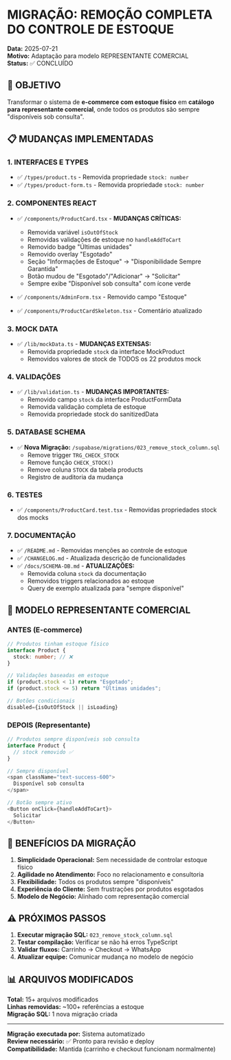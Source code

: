 # MIGRAÇÃO: REMOÇÃO COMPLETA DO CONTROLE DE ESTOQUE

**Data:** 2025-07-21  
**Motivo:** Adaptação para modelo REPRESENTANTE COMERCIAL  
**Status:** ✅ CONCLUÍDO

## 🎯 OBJETIVO

Transformar o sistema de **e-commerce com estoque físico** em **catálogo para representante comercial**, onde todos os produtos são sempre "disponíveis sob consulta".

## 📋 MUDANÇAS IMPLEMENTADAS

### 1. **INTERFACES E TYPES**
- ✅ `/types/product.ts` - Removida propriedade `stock: number`
- ✅ `/types/product-form.ts` - Removida propriedade `stock: number`

### 2. **COMPONENTES REACT**
- ✅ `/components/ProductCard.tsx` - **MUDANÇAS CRÍTICAS:**
  - Removida variável `isOutOfStock`
  - Removidas validações de estoque no `handleAddToCart`
  - Removido badge "Últimas unidades"
  - Removido overlay "Esgotado" 
  - Seção "Informações de Estoque" → "Disponibilidade Sempre Garantida"
  - Botão mudou de "Esgotado"/"Adicionar" → "Solicitar"
  - Sempre exibe "Disponível sob consulta" com ícone verde

- ✅ `/components/AdminForm.tsx` - Removido campo "Estoque"
- ✅ `/components/ProductCardSkeleton.tsx` - Comentário atualizado

### 3. **MOCK DATA**
- ✅ `/lib/mockData.ts` - **MUDANÇAS EXTENSAS:**
  - Removida propriedade `stock` da interface MockProduct
  - Removidos valores de stock de TODOS os 22 produtos mock

### 4. **VALIDAÇÕES**
- ✅ `/lib/validation.ts` - **MUDANÇAS IMPORTANTES:**
  - Removido campo `stock` da interface ProductFormData
  - Removida validação completa de estoque
  - Removida propriedade stock do sanitizedData

### 5. **DATABASE SCHEMA**
- ✅ **Nova Migração:** `/supabase/migrations/023_remove_stock_column.sql`
  - Remove trigger `TRG_CHECK_STOCK`
  - Remove função `CHECK_STOCK()`  
  - Remove coluna `STOCK` da tabela products
  - Registro de auditoria da mudança

### 6. **TESTES**
- ✅ `/components/ProductCard.test.tsx` - Removidas propriedades stock dos mocks

### 7. **DOCUMENTAÇÃO**
- ✅ `/README.md` - Removidas menções ao controle de estoque
- ✅ `/CHANGELOG.md` - Atualizada descrição de funcionalidades
- ✅ `/docs/SCHEMA-DB.md` - **ATUALIZAÇÕES:**
  - Removida coluna `stock` da documentação
  - Removidos triggers relacionados ao estoque
  - Query de exemplo atualizada para "sempre disponível"

## 🔧 MODELO REPRESENTANTE COMERCIAL

### **ANTES (E-commerce)**
```typescript
// Produtos tinham estoque físico
interface Product {
  stock: number; // ❌
}

// Validações baseadas em estoque
if (product.stock < 1) return "Esgotado";
if (product.stock <= 5) return "Últimas unidades";

// Botões condicionais
disabled={isOutOfStock || isLoading}
```

### **DEPOIS (Representante)**
```typescript
// Produtos sempre disponíveis sob consulta
interface Product {
  // stock removido ✅
}

// Sempre disponível
<span className="text-success-600">
  Disponível sob consulta
</span>

// Botão sempre ativo
<Button onClick={handleAddToCart}>
  Solicitar
</Button>
```

## 🚀 BENEFÍCIOS DA MIGRAÇÃO

1. **Simplicidade Operacional:** Sem necessidade de controlar estoque físico
2. **Agilidade no Atendimento:** Foco no relacionamento e consultoria  
3. **Flexibilidade:** Todos os produtos sempre "disponíveis"
4. **Experiência do Cliente:** Sem frustrações por produtos esgotados
5. **Modelo de Negócio:** Alinhado com representação comercial

## ⚠️ PRÓXIMOS PASSOS

1. **Executar migração SQL:** `023_remove_stock_column.sql`
2. **Testar compilação:** Verificar se não há erros TypeScript
3. **Validar fluxos:** Carrinho → Checkout → WhatsApp  
4. **Atualizar equipe:** Comunicar mudança no modelo de negócio

## 📊 ARQUIVOS MODIFICADOS

**Total:** 15+ arquivos modificados  
**Linhas removidas:** ~100+ referências a estoque  
**Migração SQL:** 1 nova migração criada  

---
**Migração executada por:** Sistema automatizado  
**Review necessário:** ✅ Pronto para revisão e deploy  
**Compatibilidade:** Mantida (carrinho e checkout funcionam normalmente)